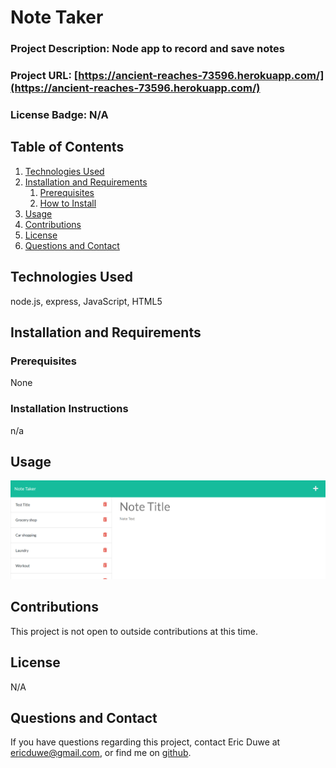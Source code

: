 # Note Taker

### Project Description: Node app to record and save notes
### Project URL: [https://ancient-reaches-73596.herokuapp.com/](https://ancient-reaches-73596.herokuapp.com/)
### License Badge: N/A
## Table of Contents
1. [Technologies Used](#technologies-used)
2. [Installation and Requirements](#installation-and-requirements)
    1. [Prerequisites](#prerequisites)
    2. [How to Install](#installation-instructions)
3. [Usage](#usage)
4. [Contributions](#contributions)
5. [License](#license)
6. [Questions and Contact](#questions-and-contact)

## Technologies Used
node.js, express, JavaScript, HTML5

## Installation and Requirements
### Prerequisites
None

### Installation Instructions
n/a

## Usage
![screenshot of deployed heroku app](./assets/noteTaker_screenshot.png)

## Contributions
This project is not open to outside contributions at this time.


## License
N/A

## Questions and Contact
If you have questions regarding this project, contact Eric Duwe at ericduwe@gmail.com, or find me on [github](https://www.github.com/ericduwe).